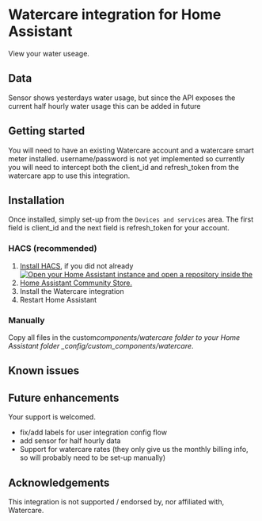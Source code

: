 # Watercare integration for Home Assistant

View your water useage.

## Data

Sensor shows yesterdays water usage, but since the API exposes the current half hourly water usage this can be added in future

## Getting started

You will need to have an existing Watercare account and a watercare smart meter installed.
username/password is not yet implemented so currently you will need to intercept both the client_id and refresh_token from the watercare app to use this integration.

## Installation

Once installed, simply set-up from the `Devices and services` area. The first field is client_id and the next field is refresh_token for your account.

### HACS (recommended)

1. [Install HACS](https://hacs.xyz/docs/setup/download), if you did not already
2. [![Open your Home Assistant instance and open a repository inside the Home Assistant Community Store.](https://my.home-assistant.io/badges/hacs_repository.svg)](https://my.home-assistant.io/redirect/hacs_repository/?owner=brunsy&repository=ha-watercare&category=integration)
3. Install the Watercare integration
4. Restart Home Assistant

### Manually

Copy all files in the custom*components/watercare folder to your Home Assistant folder \_config/custom_components/watercare*.

## Known issues

## Future enhancements

Your support is welcomed.

- fix/add labels for user integration config flow
- add sensor for half hourly data
- Support for watercare rates (they only give us the monthly billing info, so will probably need to be set-up manually)

## Acknowledgements

This integration is not supported / endorsed by, nor affiliated with, Watercare.
